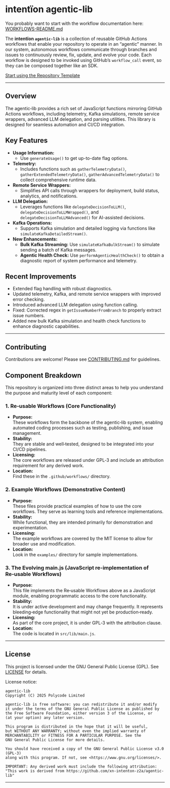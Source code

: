 # intentïon agentic-lib

You probably want to start with the workflow documentation here: [WORKFLOWS-README.md](WORKFLOWS-README.md)

The **intentïon `agentic-lib`** is a collection of reusable GitHub Actions workflows that enable your
repository to operate in an “agentic” manner. In our system, autonomous workflows communicate through branches and
issues to continuously review, fix, update, and evolve your code. Each workflow is designed to be invoked using
GitHub’s `workflow_call` event, so they can be composed together like an SDK.

[Start using the Repository Template](https://github.com/xn-intenton-z2a/repository0)

---

## Overview

The agentic‑lib provides a rich set of JavaScript functions mirroring GitHub Actions workflows, including telemetry, Kafka simulations,
remote service wrappers, advanced LLM delegation, and parsing utilities. This library is designed for seamless automation and CI/CD integration.

## Key Features

- **Usage Information:**
  - Use `generateUsage()` to get up-to-date flag options.
- **Telemetry:**
  - Includes functions such as `gatherTelemetryData()`, `gatherExtendedTelemetryData()`, `gatherAdvancedTelemetryData()` to collect comprehensive runtime data.
- **Remote Service Wrappers:**
  - Simplifies API calls through wrappers for deployment, build status, analytics, and notifications.
- **LLM Delegation:**
  - Leverages functions like `delegateDecisionToLLM()`, `delegateDecisionToLLMWrapped()`, and `delegateDecisionToLLMAdvanced()` for AI-assisted decisions.
- **Kafka Operations:**
  - Supports Kafka simulation and detailed logging via functions like `simulateKafkaDetailedStream()`.
- **New Enhancements:**
  - **Bulk Kafka Streaming:** Use `simulateKafkaBulkStream()` to simulate sending a batch of Kafka messages.
  - **Agentic Health Check:** Use `performAgenticHealthCheck()` to obtain a diagnostic report of system performance and telemetry.

## Recent Improvements

- Extended flag handling with robust diagnostics.
- Updated telemetry, Kafka, and remote service wrappers with improved error checking.
- Introduced advanced LLM delegation using function calling.
- Fixed: Corrected regex in `getIssueNumberFromBranch` to properly extract issue numbers.
- Added new bulk Kafka simulation and health check functions to enhance diagnostic capabilities.

---

## Contributing

Contributions are welcome! Please see [CONTRIBUTING.md](CONTRIBUTING.md) for guidelines.

## Component Breakdown

This repository is organized into three distinct areas to help you understand the purpose and maturity level of each component:

### 1. Re‑usable Workflows (Core Functionality)
- **Purpose:**  
  These workflows form the backbone of the agentic‑lib system, enabling automated coding processes such as testing, publishing, and issue management.
- **Stability:**  
  They are stable and well‑tested, designed to be integrated into your CI/CD pipelines.
- **Licensing:**  
  The core workflows are released under GPL‑3 and include an attribution requirement for any derived work.
- **Location:**  
  Find these in the `.github/workflows/` directory.

### 2. Example Workflows (Demonstrative Content)
- **Purpose:**  
  These files provide practical examples of how to use the core workflows. They serve as learning tools and reference implementations.
- **Stability:**  
  While functional, they are intended primarily for demonstration and experimentation.
- **Licensing:**  
  The example workflows are covered by the MIT license to allow for broader use and modification.
- **Location:**  
  Look in the `examples/` directory for sample implementations.

### 3. The Evolving main.js (JavaScript re-implementation of Re‑usable Workflows)
- **Purpose:**  
  This file implements the Re‑usable Workflows above as a JavaScript module, enabling programmatic access to the core functionality.
- **Stability:**  
  It is under active development and may change frequently. It represents bleeding‑edge functionality that might not yet be production‑ready.
- **Licensing:**  
  As part of the core project, it is under GPL‑3 with the attribution clause.
- **Location:**  
  The code is located in `src/lib/main.js`.

---

## License

This project is licensed under the GNU General Public License (GPL). See [LICENSE](LICENSE) for details.

License notice:
```
agentic-lib
Copyright (C) 2025 Polycode Limited

agentic-lib is free software: you can redistribute it and/or modify
it under the terms of the GNU General Public License as published by
the Free Software Foundation, either version 3 of the License, or
(at your option) any later version.

This program is distributed in the hope that it will be useful,
but WITHOUT ANY WARRANTY; without even the implied warranty of
MERCHANTABILITY or FITNESS FOR A PARTICULAR PURPOSE. See the
GNU General Public License for more details.

You should have received a copy of the GNU General Public License v3.0 (GPL‑3)
along with this program. If not, see <https://www.gnu.org/licenses/>.

IMPORTANT: Any derived work must include the following attribution:
"This work is derived from https://github.com/xn-intenton-z2a/agentic-lib"
```

---
